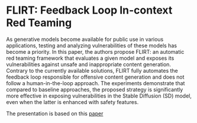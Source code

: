 # FLIRT: Feedback Loop In-context Red Teaming

As generative models become available for public use in various applications, testing and analyzing vulnerabilities of these models has become a priority. In this paper, the authors propose FLIRT: an automatic red teaming framework that evaluates a given model and exposes its vulnerabilities against unsafe and inappropriate content generation. Contrary to the currently available solutions, FLIRT fully automates the feedback loop responsible for offensive content generation and does not follow a human-in-the-loop approach. The experiments demonstrate that compared to baseline approaches, the proposed strategy is significantly more effective in exposing vulnerabilities in the Stable Diffusion (SD) model, even when the latter is enhanced with safety features.

The presentation is based on this [paper](https://openreview.net/forum?id=JTBe1WG3Ws)
